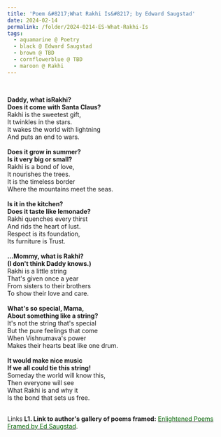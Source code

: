 ```yaml
---
title: 'Poem &#8217;What Rakhi Is&#8217; by Edward Saugstad'
date: 2024-02-14
permalink: /folder/2024-0214-ES-What-Rakhi-Is
tags:
  - aquamarine @ Poetry
  - black @ Edward Saugstad
  - brown @ TBD
  - cornflowerblue @ TBD
  - maroon @ Rakhi
---
```


<br>

<p>
<b>Daddy, what isRakhi?</b><br>
<b>Does it come with Santa Claus?</b><br>
Rakhi is the sweetest gift,<br>
It twinkles in the stars.<br>
It wakes the world with lightning<br>
And puts an end to wars.<br>
<br>
<b>Does it grow in summer?</b><br>
<b>Is it very big or small?</b><br>
Rakhi is a bond of love,<br>
It nourishes the trees.<br>
It is the timeless border<br>
Where the mountains meet the seas.<br>
<br>
<b>Is it in the kitchen?</b><br>
<b>Does it taste like lemonade?</b><br>
Rakhi quenches every thirst<br>
And rids the heart of lust.<br>
Respect is its foundation,<br>
Its furniture is Trust.<br>
<br>
<b>...Mommy, what is Rakhi?</b><br>
<b>(I don't think Daddy knows.)</b><br>
Rakhi is a little string<br>
That's given once a year<br>
From sisters to their brothers<br>
To show their love and care.<br>
<br>
<b>What's so special, Mama,</b><br>
<b>About something like a string?</b><br>
It's not the string that's special<br>
But the pure feelings that come<br>
When Vishnumava's power<br>
Makes their hearts beat like one drum.<br>
<br>
<b>It would make nice music</b><br>
<b>If we all could tie this string!</b><br>
Someday the world will know this,<br>
Then everyone will see<br>
What Rakhi is and why it<br>
Is the bond that sets us free.<br>
</p>

<br>

<wave-list>
<list-title color="DarkSeaGreen" width="25">Links</list-title>
  <list-item color="BlanchedAlmond"  width="285"><b> L1. Link to author's gallery of poems framed:</b> <a href="https://imageevent.com/sahaja/art/enlightenedpoemsframedbyedsaugstad"><font color="DarkGreen">Enlightened Poems Framed by Ed Saugstad</font></a>. </list-item>
</wave-list>